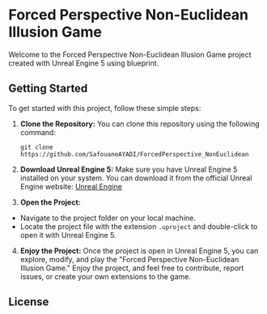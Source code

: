 # Forced Perspective Non-Euclidean Illusion Game

Welcome to the Forced Perspective Non-Euclidean Illusion Game project created with Unreal Engine 5 using blueprint.

## Getting Started

To get started with this project, follow these simple steps:

1. **Clone the Repository:**
   You can clone this repository using the following command:
   
       git clone https://github.com/SafouaneAYADI/ForcedPerspective_NonEuclidean

3. **Download Unreal Engine 5:**
Make sure you have Unreal Engine 5 installed on your system. You can download it from the official Unreal Engine website: [Unreal Engine](https://www.unrealengine.com/en-US/)

4. **Open the Project:**
- Navigate to the project folder on your local machine.
- Locate the project file with the extension `.uproject` and double-click to open it with Unreal Engine 5.

4. **Enjoy the Project:**
Once the project is open in Unreal Engine 5, you can explore, modify, and play the "Forced Perspective Non-Euclidean Illusion Game." Enjoy the project, and feel free to contribute, report issues, or create your own extensions to the game.

## License
